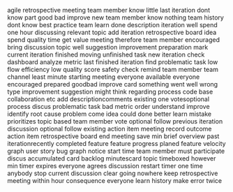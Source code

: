 agile retrospective meeting team member know little last iteration dont know part good bad improve new team member know nothing team history dont know best practice team learn done description iteration well spend one hour discussing relevant topic add iteration retrospective board idea spend quality time get value meeting therefore team member encouraged bring discussion topic well suggestion improvement preparation mark current iteration finished moving unfinished task new iteration check dashboard analyze metric last finished iteration find problematic task low flow efficiency low quality score safety check remind team member team channel least minute starting meeting everyone available everyone encouraged prepared goodbad improve card something went well wrong type improvement suggestion might think regarding process code base collaboration etc add descriptioncomments existing one votesoptional process discus problematic task bad metric order understand improve identify root cause problem come idea could done better learn mistake prioritizes topic based team member vote optional follow previous iteration discussion optional follow existing action item meeting record outcome action item retrospective board end meeting save min brief overview past iterationrecently completed feature feature progress planed feature velocity graph user story bug graph notice start time team member must participate discus accumulated card backlog minutescard topic timeboxed however min timer expires everyone agrees discussion restart timer one time anybody stop current discussion clear going nowhere keep retrospective meeting within hour consequence everyone learn history make error twice